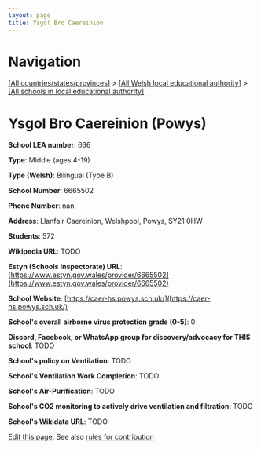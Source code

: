 ```yaml
---
layout: page
title: Ysgol Bro Caereinion
---
```

# Navigation

[[All countries/states/provinces]](../../..) > [[All Welsh local educational authority]](../..) > [[All schools in local educational authority]](..)

# Ysgol Bro Caereinion (Powys)

**School LEA number**: 666

**Type**: Middle (ages 4-19)

**Type (Welsh)**: Bilingual (Type B)

**School Number**: 6665502

**Phone Number**: nan

**Address**: Llanfair Caereinion, Welshpool, Powys, SY21 0HW

**Students**: 572

**Wikipedia URL**: TODO

**Estyn (Schools Inspectorate) URL**: [https://www.estyn.gov.wales/provider/6665502](https://www.estyn.gov.wales/provider/6665502)

**School Website**: [https://caer-hs.powys.sch.uk/](https://caer-hs.powys.sch.uk/)

**School's overall airborne virus protection grade (0-5)**: 0

**Discord, Facebook, or WhatsApp group for discovery/advocacy for THIS school**: TODO

**School's policy on Ventilation**: TODO

**School's Ventilation Work Completion**: TODO

**School's Air-Purification**: TODO

**School's CO2 monitoring to actively drive ventilation and filtration**: TODO

**School's Wikidata URL**: TODO




[Edit this page](https://github.com/ventilate-schools/Wales/edit/prif/./Powys/Ysgol_Bro_Caereinion.md). See also [rules for contribution](../../../contribution-rules/)